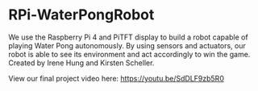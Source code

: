 # RPi-WaterPongRobot
We use the Raspberry Pi 4 and PiTFT display to build a robot capable of playing Water Pong autonomously. By using sensors and actuators, our robot is able to see its environment and act accordingly to win the game. Created by Irene Hung and Kirsten Scheller.

View our final project video here: https://youtu.be/SdDLF9zb5R0
